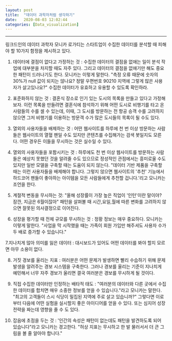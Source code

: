```yaml
---
layout: post
title:  "데이터 과학자처럼 생각하기"
date:   2020-08-03 12:02:44
categories: [Data_visualization]
---
```


<hr>
<div class="blockquote">

링크드인의 데이터 과학자 모니카 로가티는 스타트업이 수집한 데이터를 분석할 때 피해야 할 10가지 함정을 제시하고 있다.

1. 데이터에 결점이 없다고 가정하는 것 : 수집한 데이터의 결점을 없애는 일이 분석 작업에 대부분을 차지할 때도 자주 있다. 그리고 데이터의 결점을 없애기만 해도 중요한 패턴이 드러나기도 한다. 모니카는 이렇게 말한다.
"측정 오류 때문에 숫자의 30%가 null 값이 되지는 않나요? 정말 우편번호 90210 지역에 그렇게 많은 사용자가 살고있나요?" 수집한 데이터가 유효하고 유용할 수 있도록 확인하라.

2. 표준화하지 않는 것 : 결혼식 장소로 인기 있는 도시의 목록을 만들고 있다고 가정해 보자. 이런 목록을 만들려면 결혼식에 참석하기 위해 어떤 도시로 비행기를 타고 온 사람들의 수를 셀 수 있는데, 이때, 그 도시를 방문하는 전 항공 승객 수를 고려하지 않으면 그저 비행기를 이용하는 방문객 수가 많은 도시들의 목록이 될 수도 있다.

3. 열외의 사용자들을 배제하는 것 : 어떤 웹사이트를 하루에 천 번 이상 방문하는 사람들은 웹사이트의 열혈 팬일 수도 있지만 콘텐츠를 수집해가는 검색 봇일지도 모른다. 어떤 경우든 이들을 무시하는 것은 실수일 수 있다.

4. 열외의 사용자들을 포함시키는 것 : 하루에도 천 번 이상 웹사이트를 방문하는 사람들은 예상치 못했던 것을 알려줄 수도 있으므로 정성적인 관점에서는 흥미로울 수도 있지만 일반 모델을 구축할 때는 도움이 되지 않는다. "데이터 기반 제품을 구축할 때는 이런 사용자들을 배제해야 합니다. 그렇지 않으면 웹사이트의 '추천' 기능에서 하드코어 팬들이 좋아하는 아이템을 모든 사람들에게 추천할 겁니다.'리고 모니카는 조언을 한다.

5. 계절적 변동을 무시하는 것:  "올해 성장률이 가장 높은 직업이 '인턴'이란 말이야? 잠깐, 지금은 6월이잖아" 패턴을 살펴볼 때 시간,요일,월에 따른 변화를 고려하지 않으면 잘못된 의사결정으로 이어진다.

6. 성장을 평가할 때 전체 규모를 무시하는 것 : 정황 정보는 매우 중요하다. 모니카는 이렇게 말한다. "사업을 막 시작했을 때는 가족이 회원 가입만 해주셔도 사용자 수가 두 배로 증가할 수 있습니다."

7.지나치게 많아 의미를 잃은 데이터 : 대시보드가 있어도 어떤 데이터를 봐야 할지 모르면 아무 소용이 없다.

8. 거짓 경보를 울리는 지표 : 여러분은 어떤 문제가 발생하면 빨리 수습하기 위해 문제발생을 알려주는 경보 시스템을 구축한다. 그러나 경보를 울리는 기준이 지나치게 예민해서 너무 자주 경보가 울리면 결국 여러분은 경보를 무시하게 될 것이다.

9. 직접 수집한 데이터만 인정하는 배타적 태도 : "여러분의 데이터와 다른 곳에서 수집한 데이터를 합치면 매우 소중한 정보를 얻을 수 있습니다."라고 모니카는 말한다. "최고의 고객들이 스시 식당이 밀집된 지역에 주로 살고 있습니까?" 그렇다면 이로부터 다음에 어떤 실험을 실시할지 좋은 아이디어를 얻을 수 있다. 또는 심지어 성장 전략을 짜는데 영향을 줄 수 도 있다.

10. 잡음에 초점을 두는 것 : '인간의 속성은 패턴이 없는데도 패턴을 발견하도록 되어 있습니다"라고 모니카는 경고한다. "허상 지표는 무시하고 한 발 물러서서 더 큰 그림을 볼 줄 알아야 합니다."


</div>
